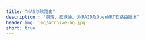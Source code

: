 ```yaml
---
title: "NAS与软路由"
description : "群辉、威联通、UNRAID及OpenWRT软路由技术"
header_img: img/archive-bg.jpg
short: true
---
```

